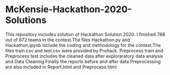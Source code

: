 # McKensie-Hackathon-2020-Solutions
This repository includes solution of Hackathon Solution 2020.
I finished 788 out of 872 teams in the contest.The files Hackathon.py and Hackathon.ipynb include the coding and methodology for the contest.The files train.csv and test.csv were provided by Prohack. Preprocess train and Preprocess test includes the cleaned data after exploraratory data analysis and Data Cleaning.Finally the reports before and after data Preprocessing are also included in Report.html and Preprocess.html
